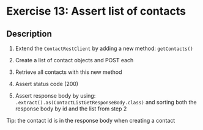 # Exercise 13: Assert list of contacts

## Description
1. Extend the `ContactRestClient` by adding a new method: `getContacts()`

2. Create a list of contact objects and POST each

3. Retrieve all contacts with this new method

4. Assert status code (200)

5. Assert response body by using:
`.extract().as(ContactListGetResponseBody.class)`
and sorting both the response body by id and the list from step 2

Tip: the contact id is in the response body when creating a contact
